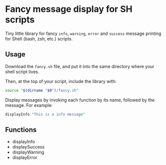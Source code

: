 # Fancy message display for SH scripts

Tiny little library for fancy `info`, `warning`, `error` and `success` message
printing for Shell (bash, zsh, etc.) scripts.

## Usage

Download the `fancy.sh` file, and put it into the same directory where your
shell script lives.

Then, at the top of your script, include the library with:

```sh
source "$(dirname "$0")/fancy.sh"
```

Display messages by invoking each function by its name, followed by the message.
For example:

```sh
displayInfo "This is a info message"
```

## Functions

* displayInfo
* displaySuccess
* displayWarning
* displayError
